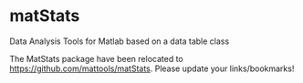 # matStats
Data Analysis Tools for Matlab based on a data table class

The MatStats package have been relocated to https://github.com/mattools/matStats. Please update your links/bookmarks!
